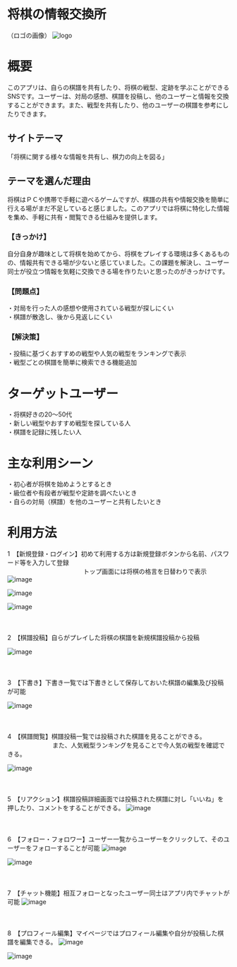 # 将棋の情報交換所

（ロゴの画像）
![logo](https://github.com/user-attachments/assets/38fe9cf6-e051-42ff-aa1a-7bc1fbc79ce2)

# 概要
このアプリは、自らの棋譜を共有したり、将棋の戦型、定跡を学ぶことができるSNSです。ユーザーは、対局の感想、棋譜を投稿し、他のユーザーと情報を交換することができます。また、戦型を共有したり、他のユーザーの棋譜を参考にしたりできます。

## サイトテーマ
「将棋に関する様々な情報を共有し、棋力の向上を図る」

## テーマを選んだ理由
将棋はＰＣや携帯で手軽に遊べるゲームですが、棋譜の共有や情報交換を簡単に行える場がまだ不足していると感じました。このアプリでは将棋に特化した情報を集め、手軽に共有・閲覧できる仕組みを提供します。

### 【きっかけ】
自分自身が趣味として将棋を始めてから、将棋をプレイする環境は多くあるものの、情報共有できる場が少ないと感じていました。この課題を解決し、ユーザー同士が役立つ情報を気軽に交換できる場を作りたいと思ったのがきっかけです。

### 【問題点】  
・対局を行った人の感想や使用されている戦型が探しにくい  
・棋譜が散逸し、後から見返しにくい  

### 【解決策】  
・投稿に基づくおすすめの戦型や人気の戦型をランキングで表示  
・戦型ごとの棋譜を簡単に検索できる機能追加 

# ターゲットユーザー
・将棋好きの20〜50代  
・新しい戦型やおすすめ戦型を探している人  
・棋譜を記録に残したい人  

# 主な利用シーン
・初心者が将棋を始めようとするとき  
・級位者や有段者が戦型や定跡を調べたいとき  
・自らの対局（棋譜）を他のユーザーと共有したいとき

# 利用方法
1　【新規登録・ログイン】初めて利用する方は新規登録ボタンから名前、パスワード等を入力して登録<br>
　　　　　　　　　　　　 トップ画面には将棋の格言を日替わりで表示
![image](https://github.com/user-attachments/assets/861a3e6a-51b7-4a59-a5d5-bd38f2a15d99)

![image](https://github.com/user-attachments/assets/cced98ab-b0ee-4b5f-8894-1be0d34299a5)

![image](https://github.com/user-attachments/assets/70057722-b7ec-4e55-85d3-edb33652940f)
<br><br>
<br><br>
2　【棋譜投稿】自らがプレイした将棋の棋譜を新規棋譜投稿から投稿

![image](https://github.com/user-attachments/assets/be7d522b-0114-4cd4-a9a0-fd135243fc3e)
<br><br>
<br><br>
3　【下書き】下書き一覧では下書きとして保存しておいた棋譜の編集及び投稿が可能

![image](https://github.com/user-attachments/assets/ba5f3e03-2c75-40a9-969b-409e2e00337d)
<br><br>
<br><br>
4　【棋譜閲覧】棋譜投稿一覧では投稿された棋譜を見ることができる。<br>
　　　　　　　 また、人気戦型ランキングを見ることで今人気の戦型を確認できる。

![image](https://github.com/user-attachments/assets/35f51a62-6f3d-4616-99de-5e31106e26a9)
<br><br>
<br><br>
5　【リアクション】棋譜投稿詳細画面では投稿された棋譜に対し「いいね」を押したり、コメントをすることができる。
![image](https://github.com/user-attachments/assets/3a063e8c-dec2-4f58-a781-cb5b27eefe18)
<br><br>
<br><br>
6　【フォロー・フォロワー】ユーザー一覧からユーザーをクリックして、そのユーザーをフォローすることが可能
![image](https://github.com/user-attachments/assets/ce29f3fc-f029-4f07-b2a6-640884383372)

![image](https://github.com/user-attachments/assets/8cbcdb82-30a6-4a88-897c-0e16d6f4db0a)
<br><br>
<br><br>
7　【チャット機能】相互フォローとなったユーザー同士はアプリ内でチャットが可能
![image](https://github.com/user-attachments/assets/393ac019-f4b8-4316-b02a-367b25586554)
<br><br>
<br><br>
8　【プロフィール編集】マイページではプロフィール編集や自分が投稿した棋譜を編集できる。
![image](https://github.com/user-attachments/assets/513c8622-984e-47f4-8263-6967489484c3)

![image](https://github.com/user-attachments/assets/53b6d56b-3ab2-4d8e-ac08-7a88791e8a8f)
